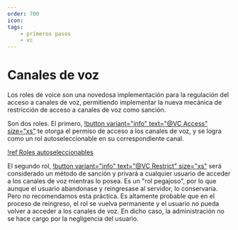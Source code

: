```yaml
---
order: 700
icon: 
tags:
    - primeros pasos
    - vc
---
```


# Canales de voz

Los roles de voice son una novedosa implementación para la regulación del acceso a canales de voz, permitiendo implementar la nueva mecánica de restricción de acceso a canales de voz como sanción.

Son dos roles. El primero, [!button variant="info" text="@VC Access" size="xs"]() te otorga el permiso de acceso a los canales de voz, y se logra como un rol autoseleccionable en su correspondiente canal.

[!ref Roles autoseleccionables](../autoroles/)

El segundo rol, [!button variant="info" text="@VC Restrict" size="xs"]() será considerado un método de sanción y privará a cualquier usuario de acceder a los canales de voz mientras lo posea. Es un "rol pegajoso", por lo que aunque el usuario abandonase y reingresase al servidor, lo conservaría. Pero no recomendamos esta práctica. Es altamente probable que en el proceso de reingreso, el rol se vuelva permanente y el usuario no pueda volver a acceder a los canales de voz. En dicho caso, la administración no se hace cargo por la negligencia del usuario.